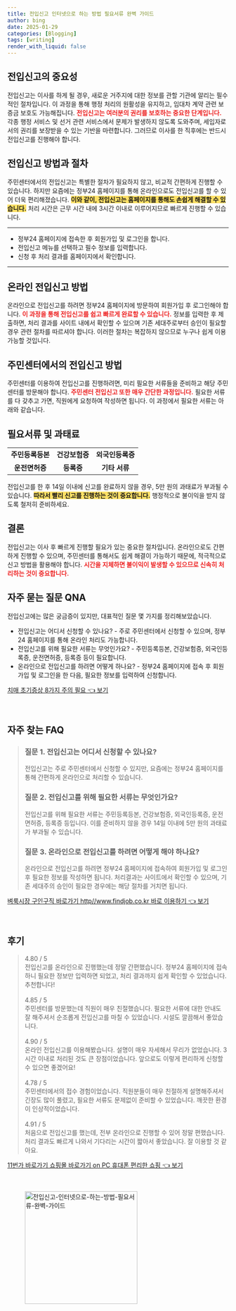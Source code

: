 ```yaml
---
title: 전입신고 인터넷으로 하는 방법 필요서류 완벽 가이드
author: bing
date: 2025-01-29
categories: [Blogging]
tags: [writing]
render_with_liquid: false
---
```



<h2 id='전입신고의 중요성'>전입신고의 중요성</h2>

<p>전입신고는 이사를 하게 될 경우, 새로운 거주지에 대한 정보를 관할 기관에 알리는 필수적인 절차입니다. 이 과정을 통해 행정 처리의 원활성을 유지하고, 임대차 계약 관련 보증금 보호도 가능해집니다. <b><span style="color: #ee2323;">전입신고는 여러분의 권리를 보호하는 중요한 단계입니다.</span></b> 각종 행정 서비스 및 선거 관련 서비스에서 문제가 발생하지 않도록 도와주며, 세입자로서의 권리를 보장받을 수 있는 기반을 마련합니다. 그러므로 이사를 한 직후에는 반드시 전입신고를 진행해야 합니다.</p>

<h2 id='전입신고 방법과 절차'>전입신고 방법과 절차</h2>

<p>주민센터에서의 전입신고는 특별한 절차가 필요하지 않고, 비교적 간편하게 진행할 수 있습니다. 하지만 요즘에는 정부24 홈페이지를 통해 온라인으로도 전입신고를 할 수 있어 더욱 편리해졌습니다. <b><span style="background-color: #ffe066;">이와 같이, 전입신고는 홈페이지를 통해도 손쉽게 해결할 수 있습니다.</span></b> 처리 시간은 근무 시간 내에 3시간 이내로 이루어지므로 빠르게 진행할 수 있습니다.</p>

<hr />

<ul>
    <li>정부24 홈페이지에 접속한 후 회원가입 및 로그인을 합니다.</li>
    <li>전입신고 메뉴를 선택하고 필수 정보를 입력합니다.</li>
    <li>신청 후 처리 결과를 홈페이지에서 확인합니다.</li>
</ul>

<hr />

<h2 id='온라인 전입신고 방법'>온라인 전입신고 방법</h2>

<p>온라인으로 전입신고를 하려면 정부24 홈페이지에 방문하여 회원가입 후 로그인해야 합니다. <b><span style="color: #ee2323;">이 과정을 통해 전입신고를 쉽고 빠르게 완료할 수 있습니다.</span></b> 정보를 입력한 후 제출하면, 처리 결과를 사이트 내에서 확인할 수 있으며 기존 세대주로부터 승인이 필요할 경우 관련 절차를 따르셔야 합니다. 이러한 절차는 복잡하지 않으므로 누구나 쉽게 이용 가능할 것입니다.</p>

<h2 id='주민센터에서의 전입신고 방법'>주민센터에서의 전입신고 방법</h2>

<p>주민센터를 이용하여 전입신고를 진행하려면, 미리 필요한 서류들을 준비하고 해당 주민센터를 방문해야 합니다. <b><span style="color: #ee2323;">주민센터 전입신고 또한 매우 간단한 과정입니다.</span></b> 필요한 서류를 다 갖추고 가면, 직원에게 요청하여 작성하면 됩니다. 이 과정에서 필요한 서류는 아래와 같습니다.</p>

<h2 id='필요서류 및 과태료'>필요서류 및 과태료</h2>

<table>
    <tr>
        <td style="text-align: center; height: 17px;"><b>주민등록등본</b></td>
        <td style="text-align: center; height: 17px;"><b>건강보험증</b></td>
        <td style="text-align: center; height: 17px;"><b>외국인등록증</b></td>
    </tr>
    <tr>
        <td style="text-align: center; height: 17px;"><b>운전면허증</b></td>
        <td style="text-align: center; height: 17px;"><b>등록증</b></td>
        <td style="text-align: center; height: 17px;"><b>기타 서류</b></td>
    </tr>
</table>

<p>전입신고를 한 후 14일 이내에 신고를 완료하지 않을 경우, 5만 원의 과태료가 부과될 수 있습니다. <b><span style="background-color: #ffe066;">따라서 빨리 신고를 진행하는 것이 중요합니다.</span></b> 행정적으로 불이익을 받지 않도록 철저히 준비하세요.</p>

<h2 id='결론'>결론</h2>

<p>전입신고는 이사 후 빠르게 진행할 필요가 있는 중요한 절차입니다. 온라인으로도 간편하게 진행할 수 있으며, 주민센터를 통해서도 쉽게 해결이 가능하기 때문에, 적극적으로 신고 방법을 활용해야 합니다. <b><span style="color: #ee2323;">시간을 지체하면 불이익이 발생할 수 있으므로 신속히 처리하는 것이 중요합니다.</span></b></p>

<h2 id='자주 묻는 질문 QNA'>자주 묻는 질문 QNA</h2>

<p>전입신고에는 많은 궁금증이 있지만, 대표적인 질문 몇 가지를 정리해보았습니다.</p>

<ul>
    <li>전입신고는 어디서 신청할 수 있나요? - 주로 주민센터에서 신청할 수 있으며, 정부24 홈페이지를 통해 온라인 처리도 가능합니다.</li>
    <li>전입신고를 위해 필요한 서류는 무엇인가요? - 주민등록등본, 건강보험증, 외국인등록증, 운전면허증, 등록증 등이 필요합니다.</li>
    <li>온라인으로 전입신고를 하려면 어떻게 하나요? - 정부24 홈페이지에 접속 후 회원가입 및 로그인을 한 다음, 필요한 정보를 입력하여 신청합니다.</li>
</ul>


<p><a class="click-button" title="치매 초기증상 8가지 주의 필요" href="https://adkhouse.github.io/posts/%EC%B9%98%EB%A7%A4-%EC%B4%88%EA%B8%B0%EC%A6%9D%EC%83%81-8%EA%B0%80%EC%A7%80-%EC%A3%BC%EC%9D%98-%ED%95%84%EC%9A%94/" rel="dofollow">치매 초기증상 8가지 주의 필요 👈 보기</a></p><br>
<h2 id='자주_찾는_FAQ'>자주 찾는 FAQ</h2>
<div itemscope="" itemtype="https://schema.org/FAQPage"> 
<blockquote> 
<div itemscope="" itemprop="mainEntity" itemtype="https://schema.org/Question"> 
<h3 itemprop="name">질문 1. 전입신고는 어디서 신청할 수 있나요?</h3> 
<div itemscope="" itemprop="acceptedAnswer" itemtype="https://schema.org/Answer"> 
<span itemprop="text"> 
<p>전입신고는 주로 주민센터에서 신청할 수 있지만, 요즘에는 정부24 홈페이지를 통해 간편하게 온라인으로 처리할 수 있습니다.</p> 
</span> 
</div> 
</div> 
<div itemscope="" itemprop="mainEntity" itemtype="https://schema.org/Question"> 
<h3 itemprop="name">질문 2. 전입신고를 위해 필요한 서류는 무엇인가요?</h3> 
<div itemscope="" itemprop="acceptedAnswer" itemtype="https://schema.org/Answer"> 
<span itemprop="text"> 
<p>전입신고를 위해 필요한 서류는 주민등록등본, 건강보험증, 외국인등록증, 운전면허증, 등록증 등입니다. 이를 준비하지 않을 경우 14일 이내에 5만 원의 과태료가 부과될 수 있습니다.</p> 
</span> 
</div> 
</div> 
<div itemscope="" itemprop="mainEntity" itemtype="https://schema.org/Question"> 
<h3 itemprop="name">질문 3. 온라인으로 전입신고를 하려면 어떻게 해야 하나요?</h3> 
<div itemscope="" itemprop="acceptedAnswer" itemtype="https://schema.org/Answer"> 
<span itemprop="text"> 
<p>온라인으로 전입신고를 하려면 정부24 홈페이지에 접속하여 회원가입 및 로그인 후 필요한 정보를 작성하면 됩니다. 처리결과는 사이트에서 확인할 수 있으며, 기존 세대주의 승인이 필요한 경우에는 해당 절차를 거치면 됩니다.</p> 
</span> 
</div> 
</div> 
</blockquote> 
</div>
<p><a class="click-button" title="벼룩시장 구인구직 바로가기 http//www.findjob.co.kr 바로 이용하기" href="https://adkhouse.github.io/posts/%EB%B2%BC%EB%A3%A9%EC%8B%9C%EC%9E%A5-%EA%B5%AC%EC%9D%B8%EA%B5%AC%EC%A7%81-%EB%B0%94%EB%A1%9C%EA%B0%80%EA%B8%B0-httpwww.findjob.co.kr-%EB%B0%94%EB%A1%9C-%EC%9D%B4%EC%9A%A9%ED%95%98%EA%B8%B0/" rel="dofollow">벼룩시장 구인구직 바로가기 http//www.findjob.co.kr 바로 이용하기 👈 보기</a></p><br>
<h2 id='후기'>후기</h2>
<div itemscope itemtype="https://schema.org/Product">
  <blockquote>
  <div itemprop="review" itemscope itemtype="https://schema.org/Review">
      <div itemprop="reviewRating" itemscope itemtype="https://schema.org/Rating"> <span itemprop="ratingValue">4.80</span> / <span itemprop="bestRating">5</span> </div>
      <span itemprop="reviewBody">전입신고를 온라인으로 진행했는데 정말 간편했습니다. 정부24 홈페이지에 접속하니 필요한 정보만 입력하면 되었고, 처리 결과까지 쉽게 확인할 수 있었습니다. 추천합니다!</span>
  </div>
  <br>
  <div itemprop="review" itemscope itemtype="https://schema.org/Review">
      <div itemprop="reviewRating" itemscope itemtype="https://schema.org/Rating"> <span itemprop="ratingValue">4.85</span> / <span itemprop="bestRating">5</span> </div>
      <span itemprop="reviewBody">주민센터를 방문했는데 직원이 매우 친절했습니다. 필요한 서류에 대한 안내도 잘 해주셔서 순조롭게 전입신고를 마칠 수 있었습니다. 시설도 깔끔해서 좋았습니다.</span>
  </div>
  <br>
  <div itemprop="review" itemscope itemtype="https://schema.org/Review">
      <div itemprop="reviewRating" itemscope itemtype="https://schema.org/Rating"> <span itemprop="ratingValue">4.90</span> / <span itemprop="bestRating">5</span> </div>
      <span itemprop="reviewBody">온라인 전입신고를 이용해봤습니다. 설명이 매우 자세해서 무리가 없었습니다. 3시간 이내로 처리된 것도 큰 장점이었습니다. 앞으로도 이렇게 편리하게 신청할 수 있으면 좋겠어요!</span>
  </div>
  <br>
  <div itemprop="review" itemscope itemtype="https://schema.org/Review">
      <div itemprop="reviewRating" itemscope itemtype="https://schema.org/Rating"> <span itemprop="ratingValue">4.78</span> / <span itemprop="bestRating">5</span> </div>
      <span itemprop="reviewBody">주민센터에서의 접수 경험이었습니다. 직원분들이 매우 친절하게 설명해주셔서 긴장도 많이 풀렸고, 필요한 서류도 문제없이 준비할 수 있었습니다. 깨끗한 환경이 인상적이었습니다.</span>
  </div>
  <br>
  <div itemprop="review" itemscope itemtype="https://schema.org/Review">
      <div itemprop="reviewRating" itemscope itemtype="https://schema.org/Rating"> <span itemprop="ratingValue">4.91</span> / <span itemprop="bestRating">5</span> </div>
      <span itemprop="reviewBody">처음으로 전입신고를 했는데, 전부 온라인으로 진행할 수 있어 정말 편했습니다. 처리 결과도 빠르게 나와서 기다리는 시간이 짧아서 좋았습니다. 잘 이용할 것 같아요.</span>
  </div>
  </blockquote>
</div>
<p><a class="click-button" title="11번가 바로가기 쇼핑몰 바로가기 on PC 휴대폰 편리한 쇼핑" href="https://adkhouse.github.io/posts/11%EB%B2%88%EA%B0%80-%EB%B0%94%EB%A1%9C%EA%B0%80%EA%B8%B0-%EC%87%BC%ED%95%91%EB%AA%B0-%EB%B0%94%EB%A1%9C%EA%B0%80%EA%B8%B0-on-PC-%ED%9C%B4%EB%8C%80%ED%8F%B0-%ED%8E%B8%EB%A6%AC%ED%95%9C-%EC%87%BC%ED%95%91/" rel="dofollow">11번가 바로가기 쇼핑몰 바로가기 on PC 휴대폰 편리한 쇼핑 👈 보기</a></p><br>
<figure class="image"><img src="https://adkhouse.github.io/assets/img/thumbnail/전입신고-인터넷으로-하는-방법-필요서류-완벽-가이드.webp" alt="전입신고-인터넷으로-하는-방법-필요서류-완벽-가이드" width="256" height="256"></figure>